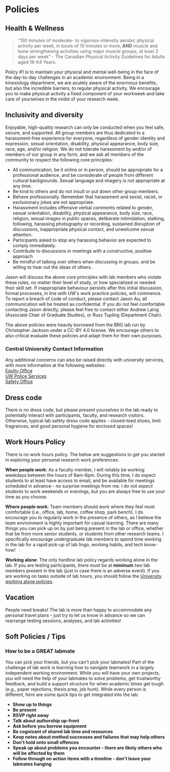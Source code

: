 # Policies

## Health & Wellness
> "150 minutes of moderate- to vigorous-intensity aerobic physical activity per week, in bouts of 10 minutes or more, **AND** muscle and bone strengthening activities using major muscle groups, at least 2 days per week" - The Canadian Physical Activity Guidelines for Adults aged 18-64 Years.

Policy #1 is to maintain your physical and mental well-being in the face of the day-to-day challenges in an academic environment. Being in a kinesiology department, we are acutely aware of the enormous benefits, but also the incredible barriers, to regular physical activity. We encourage you to make physical activity a fixed component of your workweek and take care of yourselves in the midst of your research week.

## Inclusivity and diversity
Enjoyable, high-quality research can only be conducted when you feel safe, secure, and supported. All group members are thus dedicated to a harassment-free experience for everyone, regardless of gender identity and expression, sexual orientation, disability, physical appearance, body size, race, age, and/or religion. We do not tolerate harassment by and/or of members of our group in any form, and we ask all members of the community to respect the following core principles:
* All communication, be it online or in person, should be appropriate for a professional audience, and be considerate of people from different cultural backgrounds. Sexual language and imagery is not appropriate at any time.
* Be kind to others and do not insult or put down other group members.
* Behave professionally. Remember that harassment and sexist, racist, or exclusionary jokes are not appropriate.
* Harassment includes offensive verbal comments related to gender, sexual orientation, disability, physical appearance, body size, race, religion, sexual images in public spaces, deliberate intimidation, stalking, following, harassing photography or recording, sustained disruption of discussions, inappropriate physical contact, and unwelcome sexual attention.
* Participants asked to stop any harassing behavior are expected to comply immediately.
* Contribute to discussions in meetings with a constructive, positive approach
* Be mindful of talking over others when discussing in groups, and be willing to hear out the ideas of others.


Jason will discuss the above core principles with lab members who violate these rules, no matter their level of study, or how specialized or needed their skill set. If inappropriate behaviour persists after this initial discussion, formal processes, in line with UW's work practice policies, will commence. To report a breach of code of conduct, please contact Jason Au; all communication will be treated as confidential. If you do not feel comfortable contacting Jason directly, please feel free to contact either Andrew Laing (Associate Chair of Graduate Studies), or Russ Tupling (Department Chair).

The above policies were heavily borrowed from the BRG lab run by Christopher Jackson under a CC-BY 4.0 license. We encourage others to also critical evaluate these policies and adapt them for their own purposes.

### Central University Contact Information
Any additional concerns can also be raised directly with university services, with more information at the following websites:\
[Equity Office](https://uwaterloo.ca/human-rights-equity-inclusion/)\
[UW Police Services](https://uwaterloo.ca/police/)\
[Safety Office](https://uwaterloo.ca/safety-office/occupational-health-safety/workplace-violence-and-harassment)

## Dress code
There is no dress code, but please present yourselves in the lab ready to potentially interact with participants, faculty, and research visitors. Otherwise, typical lab safety dress code applies - closed-toed shoes, limit fragrances, and good personal hygiene for enclosed spaces!

## Work Hours Policy
There is no work hours policy. The below are suggestions to get you started in exploring your personal research work preferences:

**When people work**: As a faculty member, I will reliably be working weekdays between the hours of 8am-6pm. During this time, I do expect students to at least have access to email, and be available for meetings scheduled in advance - no surprise meetings from me. I do not *expect* students to work weekends or evenings, but you are always free to use your time as you choose.

**Where people work**: Team members should work where they feel most comfortable (i.e., office, lab, home, coffee shop, park bench). I do encourage you to regularly work in the presence of others, as I believe the team environment is highly important for casual learning. There are many things you can pick up on by just being present in the lab or office, whether that be from more senior students, or students from other research teams. I specifically encourage undergraduate lab members to spend time working in the lab for a rapid pick-up of lab lingo, working habits, and tech know-how!

**Working alone**: The only hardline lab policy regards working alone in the lab. If you are testing participants, there must be at **minimum** two lab members present in the lab (just in case there is an adverse event). If you are working on tasks outside of lab hours, you should follow the [University working alone policies](https://uwaterloo.ca/safety-office/occupational-health-safety/working-alone-guideline).

## Vacation
People need breaks! The lab is more than happy to accommodate any personal travel plans - just try to let us know in advance so we can rearrange testing sessions, analyses, and lab activities!

## Soft Policies / Tips

### How to be a GREAT labmate
You can pick your friends, but you can't pick your labmates! Part of the challenge of lab work is learning how to navigate teamwork in a largely independent working environment. While you will have your own projects, you will need the help of your labmates to solve problems, get trustworthy feedback, and build a support structure for when academic times get tough (e.g., paper rejections, thesis prep, job hunt). While every person is different, here are some quick tips to get integrated into the lab:
* **Show up to things**
* **Be present**
* **RSVP right away**
* **Talk about authorship up-front**
* **Ask before you borrow equipment**
* **Be cognizant of shared lab time and resources**
* **Keep notes about method successes and failures that may help others**
* **Don't hold onto small offences**
* **Speak up about problems you encounter - there are likely others who will be affected by them**
* **Follow through on action items with a timeline - don't leave your labmates hanging**
